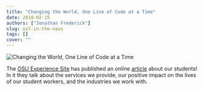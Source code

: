 ```yaml
---
title: "Changing the World, One Line of Code at a Time"
date: 2018-02-15
authors: ["Jonathan Frederick"]
slug: osl-in-the-news
tags: []
cover: ""
---
```


![Changing the World, One Line of Code at a Time](/images/OSLWorkers2Adjusted.jpg)

The [OSU Experience Site](http://experience.oregonstate.edu/) has published an online
[article](http://experience.oregonstate.edu/feature-story/changing-world-one-line-code-time) about our students! In it
they talk about the services we provide, our positive impact on the lives of our student workers, and the industries we
work with.
